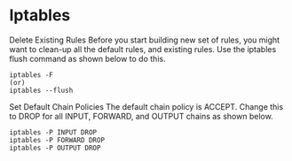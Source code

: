# Iptables

Delete Existing Rules
Before you start building new set of rules, you might want to clean-up all the default rules, and existing rules. Use the iptables flush command as shown below to do this.
```
iptables -F
(or)
iptables --flush
```

Set Default Chain Policies
The default chain policy is ACCEPT. Change this to DROP for all INPUT, FORWARD, and OUTPUT chains as shown below.

```
iptables -P INPUT DROP
iptables -P FORWARD DROP
iptables -P OUTPUT DROP
```